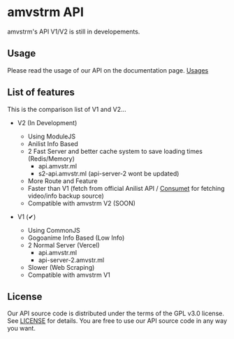 # amvstrm API

amvstrm's API V1/V2 is still in developements.  

## Usage

Please read the usage of our API on the documentation page. [Usages](https://docs.amvstr.ml/docs/info#api-information)

## List of features

This is the comparison list of V1 and V2...

- V2 (In Development)
  - Using ModuleJS
  - Anilist Info Based
  - 2 Fast Server and better cache system to save loading times (Redis/Memory)
    - api.amvstr.ml
    - s2-api.amvstr.ml (api-server-2 wont be updated)
  - More Route and Feature
  - Faster than V1 (fetch from official Anilist API / [Consumet](https://github.com/consumet/consumet.ts) for fetching video/info backup source)
  - Compatible with amvstrm V2 (SOON)
  
- V1 (✔)
  - Using CommonJS
  - Gogoanime Info Based (Low Info)
  - 2 Normal Server (Vercel)
    - api.amvstr.ml
    - api-server-2.amvstr.ml
  - Slower (Web Scraping)
  - Compatible with amvstrm V1

## License

Our API source code is distributed under the terms of the GPL v3.0 license. See [LICENSE](https://github.com/amvstrm/api/blob/master/LICENSE) for details.
You are free to use our API source code in any way you want.
